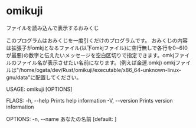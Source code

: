 # omikuji
ファイルを読み込んで表示するおみくじ

このプログラムはおみくじを一度引くだけのプログラムです。
おみくじの内容は拡張子がomkjとなるファイル(以下omkjファイル)に空行無しで各行を0~6(0が最悪)の数字と伝えたいメッセージを空白区切りで指定できます。omkjファイルのファイル名が表示させたい名前になります。(例えば金運.omkj)
omkjファイルは"/home/ogata/dev/Rust/omikuji/executable/x86_64-unknown-linux-gnu/data"に配置してください。

USAGE:
    omikuji [OPTIONS]

FLAGS:
    -h, --help       Prints help information
    -V, --version    Prints version information

OPTIONS:
    -n, --name <yname>    あなたの名前 [default: ]

